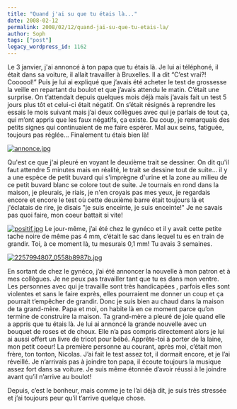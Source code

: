 ```yaml
---
title: "Quand j'ai su que tu étais là..."
date: 2008-02-12
permalink: 2008/02/12/quand-jai-su-que-tu-etais-la/
author: Soph
tags: ["post"]
legacy_wordpress_id: 1162
---
```


Le 3 janvier, j'ai annoncé à ton papa que tu étais là. Je lui ai téléphoné, il était dans sa voiture, il allait travailler à Bruxelles. Il a dit “C’est vrai?! Coooool!” Puis je lui ai expliqué que j’avais été acheter le test de grossesse la veille en repartant du boulot et que j’avais attendu le matin. C’était une surprise. On t’attendait depuis quelques mois déjà mais j’avais fait un test 5 jours plus tôt et celui-ci était négatif. On s’était résignés à reprendre les essais le mois suivant mais j’ai deux collègues avec qui je parlais de tout ça, qui m’ont appris que les faux négatifs, ça existe. Du coup, je remarquais des petits signes qui continuaient de me faire espérer. Mal aux seins, fatiguée, toujours pas réglée... Finalement tu étais bien là!

<a href="http://64k.be/wp-content/uploads/2008/03/annonce.jpg" title="annonce.jpg"><img src="http://64k.be/wp-content/uploads/2008/03/annonce.jpg" alt="annonce.jpg" /></a>

<!-- excerpt -->

Qu'est ce que j'ai pleuré en voyant le deuxième trait se dessiner. On dit qu'il faut attendre 5 minutes mais en réalité, le trait se dessine tout de suite... il y a une espèce de petit buvard qui s'imprègne d'urine et la zone au milieu de ce petit buvard blanc se colore tout de suite. Je tournais en rond dans la maison, je pleurais, je riais, je n'en croyais pas mes yeux, je regardais encore et encore le test où cette deuxième barre était toujours là et j'éclatais de rire, je disais "je suis enceinte, je suis enceinte!" Je ne savais pas quoi faire, mon coeur battait si vite!

<a href="http://64k.be/wp-content/uploads/2008/03/positif.jpg" title="positif.jpg"><img src="http://64k.be/wp-content/uploads/2008/03/positif.jpg" alt="positif.jpg" /></a>
Le jour-même, j’ai été chez le gynéco et il y avait cette petite tache noire de même pas 4 mm, c’était le sac dans lequel tu es en train de grandir. Toi, à ce moment là, tu mesurais 0,1 mm! Tu avais 3 semaines.

<a href="http://64k.be/wp-content/uploads/2008/03/2257994807_0558b8987b.jpg" title="2257994807_0558b8987b.jpg"><img src="http://64k.be/wp-content/uploads/2008/03/2257994807_0558b8987b.jpg" alt="2257994807_0558b8987b.jpg" /></a>

En sortant de chez le gynéco, j’ai été annoncer la nouvelle à mon patron et à mes collègues. Je ne peux pas travailler tant que tu es dans mon ventre. Les personnes avec qui je travaille sont très handicapées , parfois elles sont violentes et sans le faire exprès, elles pourraient me donner un coup et ça pourrait t’empêcher de grandir. Donc je suis bien au chaud dans la maison de ta grand-mère. Papa et moi, on habite là en ce moment parce qu’on termine de construire la maison. Ta grand-mère a pleuré de joie quand elle a appris que tu étais là. Je lui ai annoncé la grande nouvelle avec un bouquet de roses et de choux. Elle n’a pas compris directement alors je lui ai aussi offert un livre de tricot pour bébé. Apprête-toi à porter de la laine, mon petit coeur! La première personne au courant, après moi, c’était mon frère, ton tonton, Nicolas. J’ai fait le test assez tot, il dormait encore, et je l’ai réveillé. Je n’arrivais pas à joindre ton papa, il écoute toujours la musique assez fort dans sa voiture. Je suis même étonnée d’avoir réussi à le joindre avant qu’il n’arrive au boulot!

Depuis, c’est le bonheur, mais comme je te l’ai déjà dit, je suis très stressée et j’ai toujours peur qu’il t’arrive quelque chose.
